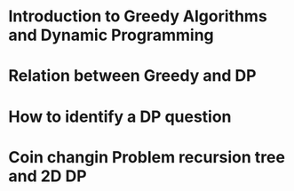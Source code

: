 # Introduction to Greedy Algorithms and Dynamic Programming

# Relation between Greedy and DP

# How to identify a DP question

# Coin changin Problem recursion tree and 2D DP
